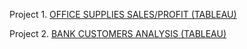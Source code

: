 
Project 1. [OFFICE SUPPLIES SALES/PROFIT (TABLEAU)](https://public.tableau.com/app/profile/simranjit.singh1749/viz/Project-OfficeSuppliesSalesProfitAnalysisDashboard/Dashboard-OfficeSuppliesSales?publish=yes)

Project 2. [BANK CUSTOMERS ANALYSIS (TABLEAU)](https://public.tableau.com/app/profile/simranjit.singh1749/viz/Project-BankCustomerAnalysisDashboard/Dashboard-BankCustomerAnalysis?publish=yes)
